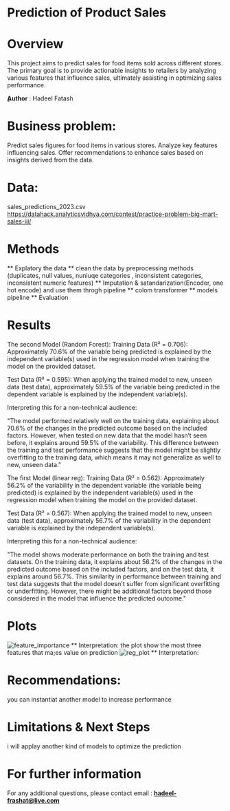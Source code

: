 # Prediction of Product Sales
# Overview
This project aims to predict sales for food items sold across different stores. The primary goal is to provide actionable insights to retailers by analyzing various features that influence sales, ultimately assisting in optimizing sales performance.

**ِِAuthor** : Hadeel Fatash

# Business problem:

Predict sales figures for food items in various stores.
Analyze key features influencing sales.
Offer recommendations to enhance sales based on insights derived from the data.

# Data:
sales_predictions_2023.csv
https://datahack.analyticsvidhya.com/contest/practice-problem-big-mart-sales-iii/

# Methods
** Explatory the data 
** clean the data by preprocessing methods (duplicates, null values, nuniuqe categories , inconsistent categories, inconsistent numeric features)
** Imputation & satandarization(Encoder, one hot encode) and use them throgh pipeline
** colom transformer
** models pipeline
** Evaluation
# Results
The second Model (Random Forest): Training Data (R² = 0.706): Approximately 70.6% of the variable being predicted is explained by the independent variable(s) used in the regression model when training the model on the provided dataset.

Test Data (R² = 0.595): When applying the trained model to new, unseen data (test data), approximately 59.5% of the variable being predicted in the dependent variable is explained by the independent variable(s).

Interpreting this for a non-technical audience:

"The model performed relatively well on the training data, explaining about 70.6% of the changes in the predicted outcome based on the included factors. However, when tested on new data that the model hasn’t seen before, it explains around 59.5% of the variability. This difference between the training and test performance suggests that the model might be slightly overfitting to the training data, which means it may not generalize as well to new, unseen data."

The first Model (linear reg): Training Data (R² = 0.562): Approximately 56.2% of the variability in the dependent variable (the variable being predicted) is explained by the independent variable(s) used in the regression model when training the model on the provided dataset.

Test Data (R² = 0.567): When applying the trained model to new, unseen data (test data), approximately 56.7% of the variability in the dependent variable is explained by the independent variable(s).

Interpreting this for a non-technical audience:

"The model shows moderate performance on both the training and test datasets. On the training data, it explains about 56.2% of the changes in the predicted outcome based on the included factors, and on the test data, it explains around 56.7%. This similarity in performance between training and test data suggests that the model doesn't suffer from significant overfitting or underfitting. However, there might be additional factors beyond those considered in the model that influence the predicted outcome."
# Plots

![feature_importance](https://github.com/hadeelfarash/Prediction_of_Product_Sales/assets/74472831/972dbe36-09f8-44d5-8de5-288af8a03efc)
** Interpretation:
the plot show the most three features that ma;es value on prediction 
![reg_plot](https://github.com/hadeelfarash/Prediction_of_Product_Sales/assets/74472831/0e20eff3-ca4e-426d-ba29-735229c87b56)
** Interpretation:



# Recommendations:
you can instantiat another model to increase performance 
# Limitations & Next Steps
i will applay another kind of models to optimize the prediction 
# For further information
For any additional questions, please contact email : **hadeel-frashat@live.com**

